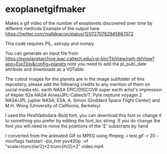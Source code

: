 # exoplanetgifmaker
Makes a gif video of the number of exoplanets discovered over time by different methods
Example of the output here https://twitter.com/nialldeacon/status/1207270762945667072

This code requires PIL, astropy and numpy.

You can generate an input file from https://exoplanetarchive.ipac.caltech.edu/cgi-bin/TblView/nph-tblView?app=ExoTbls&config=planets note you need to add the pl_publ_date attribute and downloads as a VOTable

The cutout images for the planets are in the image subfolder of this repository, please add the following credits to any mention of them on social media etc.
earth NASA EPIC/DISCOVR
super earth artist's impression of Kepler 62e NASA Ames/JPL-Caltech/T. Pyle
neptune voyager 2 NASA/JPL
jupiter NASA, ESA, A. Simon (Goddard Space Flight Center) and M.H. Wong (University of California, Berkeley)

I used the HindVadodara-Bold font, you can download this font or change it to something you prefer by editing the font_loc string. If you do change the font you will need to move the positions of the 'E' subscripts by hand

I converted from the animated GIF to MPEG using
ffmpeg -i test.gif -r 20 -movflags faststart -pix_fmt yuv420p -vf "scale=trunc(iw/2)*2:trunc(ih/2)*2" video.mp4
